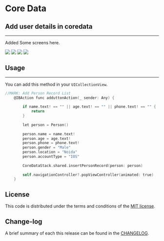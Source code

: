 
Core Data
=========

## Add user details in coredata
------------
 Added Some screens here.
 
![](https://github.com/pawankv89/PKCoreData/blob/master/images/screen_1.png)
![](https://github.com/pawankv89/PKCoreData/blob/master/images/screen_2.png)
![](https://github.com/pawankv89/PKCoreData/blob/master/images/screen_3.png)
![](https://github.com/pawankv89/PKCoreData/blob/master/images/screen_4.png)


## Usage
------------
 You can add this method in your `UICollectionView`.


```objective-c
//MARK: Add Person Record List
    @IBAction func adduttonAction(_ sender: Any) {
        
        if name.text! == "" || age.text! == "" || phone.text! == "" {
            return
        }
        
        let person = Person()
        
        person.name = name.text!
        person.age = age.text!
        person.phone = phone.text!
        person.gender = "Male"
        person.location = "Noida"
        person.accountType = "IOS"
        
        CoreDataStack.shared.insertPersonRecord(person: person)
        
        self.navigationController?.popViewController(animated: true)
    }
```

## License

This code is distributed under the terms and conditions of the [MIT license](LICENSE).

## Change-log

A brief summary of each this release can be found in the [CHANGELOG](CHANGELOG.mdown). 

